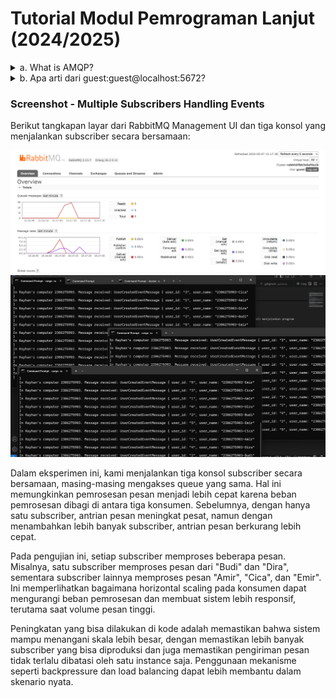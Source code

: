 # Tutorial Modul Pemrograman Lanjut (2024/2025)

<details> <summary>a. What is AMQP?</summary>
AMQP (Advanced Message Queuing Protocol) adalah protokol open standard berbasis wire-level yang digunakan untuk komunikasi message-oriented middleware. AMQP memungkinkan sistem yang berbeda untuk saling bertukar pesan secara andal, aman, dan terstruktur melalui message broker seperti RabbitMQ. Dengan AMQP, kita bisa membangun sistem terdistribusi yang loosely-coupled, di mana produsen dan konsumen pesan tidak perlu saling mengetahui secara langsung satu sama lain. Hal ini sangat mendukung pola arsitektur Event-Driven karena komunikasi dilakukan melalui event yang dikirim sebagai pesan ke message broker.

</details> <details> <summary>b. Apa arti dari guest:guest@localhost:5672?</summary>
guest:guest@localhost:5672 adalah URI (Uniform Resource Identifier) untuk koneksi ke server RabbitMQ menggunakan protokol AMQP. Kata pertama guest adalah username, dan guest kedua adalah password. Bagian localhost menunjukkan bahwa RabbitMQ dijalankan secara lokal di komputer pengguna, dan 5672 adalah port default yang digunakan RabbitMQ untuk komunikasi AMQP. Jadi, string ini artinya kita mencoba mengakses broker RabbitMQ yang berjalan di komputer lokal, menggunakan kredensial default guest untuk otentikasi.

</details>

### Screenshot - Multiple Subscribers Handling Events

Berikut tangkapan layar dari RabbitMQ Management UI dan tiga konsol yang menjalankan subscriber secara bersamaan:

![Three Subscribers Handling Events](images/ThreeSubscriber.png)
![Three Subscriber Consoles](images/ThreeSubscriberConsole.png)

Dalam eksperimen ini, kami menjalankan tiga konsol subscriber secara bersamaan, masing-masing mengakses queue yang sama. Hal ini memungkinkan pemrosesan pesan menjadi lebih cepat karena beban pemrosesan dibagi di antara tiga konsumen. Sebelumnya, dengan hanya satu subscriber, antrian pesan meningkat pesat, namun dengan menambahkan lebih banyak subscriber, antrian pesan berkurang lebih cepat.

Pada pengujian ini, setiap subscriber memproses beberapa pesan. Misalnya, satu subscriber memproses pesan dari "Budi" dan "Dira", sementara subscriber lainnya memproses pesan "Amir", "Cica", dan "Emir". Ini memperlihatkan bagaimana horizontal scaling pada konsumen dapat mengurangi beban pemrosesan dan membuat sistem lebih responsif, terutama saat volume pesan tinggi.

Peningkatan yang bisa dilakukan di kode adalah memastikan bahwa sistem mampu menangani skala lebih besar, dengan memastikan lebih banyak subscriber yang bisa diproduksi dan juga memastikan pengiriman pesan tidak terlalu dibatasi oleh satu instance saja. Penggunaan mekanisme seperti backpressure dan load balancing dapat lebih membantu dalam skenario nyata.
